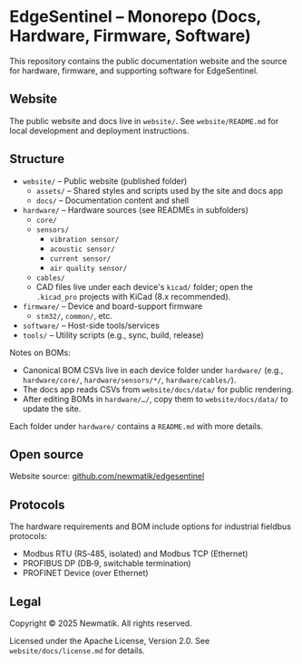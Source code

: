 # EdgeSentinel – Monorepo (Docs, Hardware, Firmware, Software)

This repository contains the public documentation website and the source for hardware, firmware, and supporting software for EdgeSentinel.

## Website

The public website and docs live in `website/`. See `website/README.md` for
local development and deployment instructions.

## Structure

- `website/` – Public website (published folder)
  - `assets/` – Shared styles and scripts used by the site and docs app
  - `docs/` – Documentation content and shell
- `hardware/` – Hardware sources (see READMEs in subfolders)
  - `core/`
  - `sensors/`
    - `vibration sensor/`
    - `acoustic sensor/`
    - `current sensor/`
    - `air quality sensor/`
  - `cables/`
  - CAD files live under each device's `kicad/` folder; open the `.kicad_pro` projects with KiCad (8.x recommended).
- `firmware/` – Device and board-support firmware
  - `stm32/`, `common/`, etc.
- `software/` – Host-side tools/services
- `tools/` – Utility scripts (e.g., sync, build, release)

Notes on BOMs:

- Canonical BOM CSVs live in each device folder under `hardware/` (e.g., `hardware/core/`, `hardware/sensors/*/`, `hardware/cables/`).
- The docs app reads CSVs from `website/docs/data/` for public rendering.
- After editing BOMs in `hardware/…/`, copy them to `website/docs/data/` to update the site.

Each folder under `hardware/` contains a `README.md` with more details.

## Open source

Website source: [github.com/newmatik/edgesentinel](https://github.com/newmatik/edgesentinel)

## Protocols

The hardware requirements and BOM include options for industrial fieldbus protocols:

- Modbus RTU (RS‑485, isolated) and Modbus TCP (Ethernet)
- PROFIBUS DP (DB‑9, switchable termination)
- PROFINET Device (over Ethernet)

## Legal

Copyright © 2025 Newmatik. All rights reserved.

Licensed under the Apache License, Version 2.0. See `website/docs/license.md` for details.

